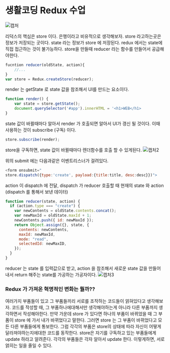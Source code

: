 # 생활코딩 Redux 수업

![캡처](https://user-images.githubusercontent.com/63354527/105112960-555d2b00-5b07-11eb-8110-b8c63d5a744b.PNG)

리덕스의 핵심은 store 이다. 은행이라고 비유적으로 생각해보자.
store 라고하는곳은 정보가 저장되는 곳이다.
state 라는 정보가 store 에 저장된다. redux 에서는 state에 직접 접근하는 것이 불가능하다.
store을 만들때 reducer 라는 함수를 만들어서 공급해야한다.

```javascript
fucntion reducer(oldState, action){
    //...
}
var store = Redux.createStore(reducer);
```

render 는 getState 로 state 값을 참조해서 UI를 만드는 요소이다.

```javascript
function render() {
    var state = store.getState();
    document.querySelector('#app').innerHTML = '<h1>WEB</h1>
}
```

state 값이 바뀔때마다 알아서 render 가 호출되면 알아서 UI가 갱신 될 것이다.
이때 사용하는 것이 subscribe (구독) 이다.

```javascript
store.subscribe(render);
```

store을 구독하면, state 값이 바뀔때마다 렌더함수를 호출 할 수 있게된다.
![캡처2](https://user-images.githubusercontent.com/63354527/105116449-24342900-5b0e-11eb-9375-7249b806a1a6.png)

위의 submit 에는 다음과같은 이벤트리스너가 걸려있다.

```javascript
<form onsubmit="
store.dispatch({type:'create', payload:{title:title, desc:desc}})">
```

action 이 dispatch 에 전달, dispatch 가 reducer 호출할 때 현재의 state 와 action (dispatch 를 통해서 보낸 데이터)

```javascript
function reducer(state, action) {
  if (action.type === "create") {
    var newContents = oldState.contents.concat();
    var newMaxId = oldState.maxId + 1;
    newContents.push({ id: newMaxId });
    return Object.assign({}, state, {
      contents: newContents,
      maxId: newMaxId,
      mode: "read",
      selectedId: newMaxID,
    });
  }
}
```

reducer 는 state 를 입력값으로 받고, action 을 참조해서 새로운 state 값을 만들어내서 return 해주는 state를 가공하는 가공자이다.
![캡처3](https://user-images.githubusercontent.com/63354527/105117574-0ff12b80-5b10-11eb-9e71-8a55bf7e9e98.PNG)

### Redux 가 가져온 혁명적인 변화는 뭘까??

여러가지 부품들이 있고 그 부품들끼리 서로를 조작하는 코드들이 얽혀있다고 생각해보자. 코드를 작성할 때, 그 부품하나에대해서만 생각해야하는게 아니라 다른 부품까지 생각하면서 작성해야한다.
만약 가운데 store 가 있다면 하나의 부품이 바뀌었을 때 그 부품이 store 에 가서 내가 바뀌었다고 말한다. 그러면 store 는 그 부품이 바뀌었다고 모든 다른 부품들에게 통보한다. 그럼 각각의 부품은 store의 상태에 따라 자신이 어떻게 달라져야하는지에대한 코드를 동작한다.
store은 자기를 구독하고 있는 부품들에게 update 하라고 알려준다. 각각의 부품들은 각자 알아서 update 한다. 이렇게하면, 서로 얽히는 일을 줄일 수 있다.
